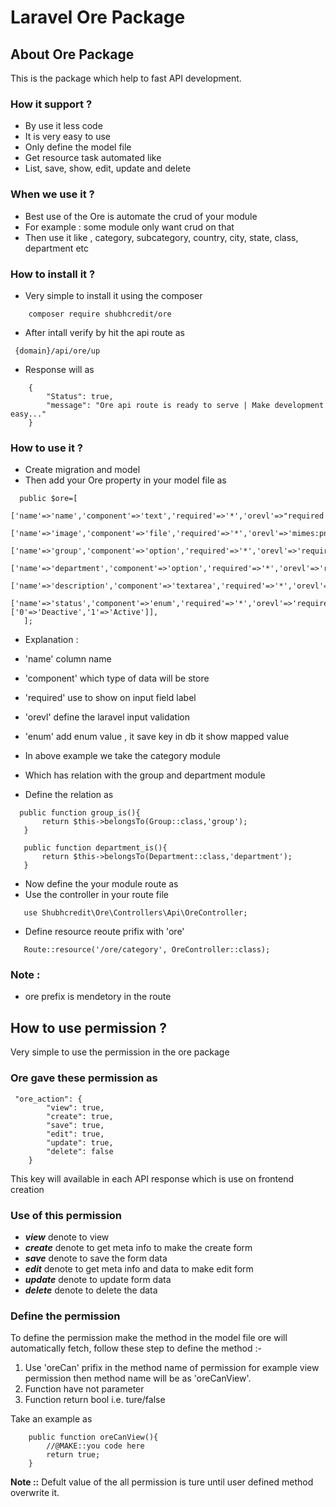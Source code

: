 # Laravel Ore Package 

## About Ore Package

This is the package which help to fast API development.

### How it support ?

- By use it less code 
- It is very easy to use
- Only define the model file
- Get resource task automated like
- List, save, show, edit, update and delete

### When we use it ?

- Best use of the Ore is automate the crud of your module
- For example : some module only want crud on that
- Then use it like , category, subcategory, country, city, state, class, department etc  

### How to install it ?

- Very simple to install it using the composer
```
    composer require shubhcredit/ore
```
- After intall verify by hit the api route as 

```
 {domain}/api/ore/up
```
- Response will as 

```
    {
        "Status": true,
        "message": "Ore api route is ready to serve | Make development easy..."
    }
```

### How to use it ?

 - Create migration and model 
 - Then add your Ore property in your model file as 

 ```
   public $ore=[
        ['name'=>'name','component'=>'text','required'=>'*','orevl'=>"required|unique:categories,name"],
        ['name'=>'image','component'=>'file','required'=>'*','orevl'=>'mimes:png,jpg,jpeg'],
        ['name'=>'group','component'=>'option','required'=>'*','orevl'=>'required','relation'=>"Group,id,name"],
        ['name'=>'department','component'=>'option','required'=>'*','orevl'=>'required','relation'=>"Department,id,name"],
        ['name'=>'description','component'=>'textarea','required'=>'*','orevl'=>'required'],
        ['name'=>'status','component'=>'enum','required'=>'*','orevl'=>'required','enum'=>['0'=>'Deactive','1'=>'Active']],
    ];
 ```
 - Explanation :    
 - 'name' column name
 - 'component' which type of data will be store
 - 'required' use to show on input field label
 - 'orevl' define the laravel input validation
 - 'enum' add enum value , it save key in db it show mapped value 

 - In above example we take the category module 
 - Which has relation with the group and department module
 - Define the relation as 
 ```
   public function group_is(){
        return $this->belongsTo(Group::class,'group');
    }

    public function department_is(){
        return $this->belongsTo(Department::class,'department');
    }

 ```
 - Now define the your module route as
 - Use the controller in your route file

 ```
    use Shubhcredit\Ore\Controllers\Api\OreController;
 ``` 
 - Define resource reoute prifix with 'ore'
 ```
    Route::resource('/ore/category', OreController::class);
 ```

### Note : 
- ore prefix is mendetory in the route

## How to use permission ?
Very simple to use the permission in the ore package 

### Ore gave these permission as 

```
 "ore_action": {
        "view": true,
        "create": true,
        "save": true,
        "edit": true,
        "update": true,
        "delete": false
    }
```
This key will available in each API response which is use on frontend creation 

### Use of this permission 
- __*view*__  denote to view 
- __*create*__ denote to get meta info to make the create form
- __*save*__ denote to save the form data
- __*edit*__ denote to get meta info and data to make edit form
- __*update*__ denote to update form data
- __*delete*__ denote to delete the data 

### Define the permission 
To define the permission make the method in the model file ore will automatically fetch, follow these step to define the method :-

1. Use 'oreCan' prifix in the method name of permission 
    for example view permission then method name will be as 'oreCanView'.
2. Function have not parameter
3. Function return bool i.e. ture/false

Take an example as
```
    public function oreCanView(){
        //@MAKE::you code here
        return true;
    }
```
__Note ::__ Defult value of the all permission is ture until user defined method overwrite it. 
